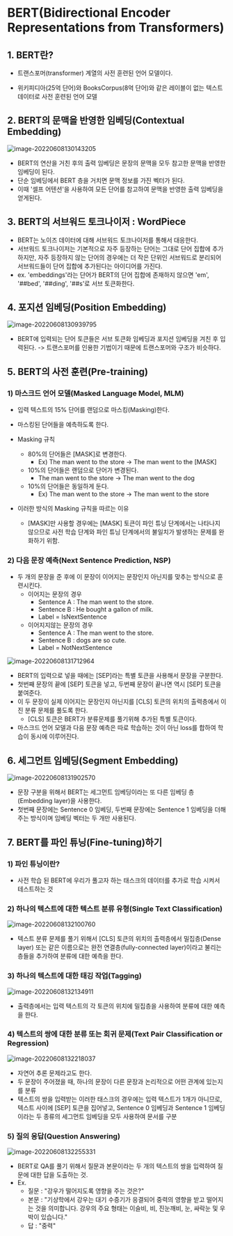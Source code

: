 # BERT(Bidirectional Encoder Representations from Transformers)



## 1. BERT란?

- 트랜스포머(transformer) 계열의 사전 훈련된 언어 모델이다.

- 위키피디아(25억 단어)와 BooksCorpus(8억 단어)와 같은 레이블이 없는 텍스트 데이터로 사전 훈련된 언어 모델



## 2. BERT의 문맥을 반영한 임베딩(Contextual Embedding)

![image-20220608130143205](Bert.assets/image-20220608130143205.png)

- BERT의 연산을 거친 후의 출력 임베딩은 문장의 문맥을 모두 참고한 문맥을 반영한 임베딩이 된다.
- 단순 임베딩에서 BERT 층을 거치면 문맥 정보를 가진 벡터가 된다.
- 이때 '셀프 어텐션'을 사용하여 모든 단어를 참고하여 문맥을 반영한 출력 임베딩을 얻게된다.



## 3. **BERT의 서브워드 토크나이저 : WordPiece**

- BERT는 노이즈 데이터에 대해 서브워드 토크나이저를 통해서 대응한다.
- 서브워드 토크나이저는 기본적으로 자주 등장하는 단어는 그대로 단어 집합에 추가하지만, 자주 등장하지 않는 단어의 경우에는 더 작은 단위인 서브워드로 분리되어 서브워드들이 단어 집합에 추가된다는 아이디어를 가진다.
- ex. 'embeddings'라는 단어가 BERT의 단어 집합에 존재하지 않으면 'em', '##bed', '##ding', '##s'로 서브 토큰화한다.



## 4. **포지션 임베딩(Position Embedding)**



![image-20220608130939795](Bert.assets/image-20220608130939795.png)

- BERT에 입력되는 단어 토큰들은 서브 토큰화 임베딩과 포지션 임베딩을 겨친 후 입력된다. -> 트랜스포머를 인용한 기법이기 때문에 트랜스포머와 구조가 비슷하다.



## 5. **BERT의 사전 훈련(Pre-training)**



### 1) **마스크드 언어 모델(Masked Language Model, MLM)**

- 입력 텍스트의 15% 단어를 랜덤으로 마스킹(Masking)한다.
- 마스킹된 단어들을 예측하도록 한다.
- Masking 규칙
  - 80%의 단어들은 [MASK]로 변경한다.
    - Ex) The man went to the store → The man went to the [MASK]
  - 10%의 단어들은 랜덤으로 단어가 변경된다.
    - The man went to the store → The man went to the dog
  - 10%의 단어들은 동일하게 둔다.
    - Ex) The man went to the store → The man went to the store

- 이러한 방식의 Masking 규칙을 따르는 이유
  - [MASK]만 사용할 경우에는 [MASK] 토큰이 파인 튜닝 단계에서는 나타나지 않으므로 사전 학습 단계와 파인 튜닝 단계에서의 불일치가 발생하는 문제를 완화하기 위함.



### 2) **다음 문장 예측(Next Sentence Prediction, NSP)**

- 두 개의 문장을 준 후에 이 문장이 이어지는 문장인지 아닌지를 맞추는 방식으로 훈련시킨다.
  - 이어지는 문장의 경우
    - Sentence A : The man went to the store.
    - Sentence B : He bought a gallon of milk.
    - Label = IsNextSentence
  - 이어지지않는 문장의 경우
    - Sentence A : The man went to the store.
    - Sentence B : dogs are so cute.
    - Label = NotNextSentence

![image-20220608131712964](Bert.assets/image-20220608131712964.png)

- BERT의 입력으로 넣을 때에는 [SEP]라는 특별 토큰을 사용해서 문장을 구분한다.
- 첫번째 문장의 끝에 [SEP] 토큰을 넣고, 두번째 문장이 끝나면 역시 [SEP] 토큰을 붙여준다.
- 이 두 문장이 실제 이어지는 문장인지 아닌지를 [CLS] 토큰의 위치의 출력층에서 이진 분류 문제를 풀도록 한다.
  - [CLS] 토큰은 BERT가 분류문제를 풀기위해 추가된 특별 토큰이다.
- 마스크드 언어 모델과 다음 문장 예측은 따로 학습하는 것이 아닌 loss를 합하여 학습이 동시에 이루어진다.



## 6. **세그먼트 임베딩(Segment Embedding)**

![image-20220608131902570](Bert.assets/image-20220608131902570.png)

- 문장 구분을 위해서 BERT는 세그먼트 임베딩이라는 또 다른 임베딩 층(Embedding layer)을 사용한다.
- 첫번째 문장에는 Sentence 0 임베딩, 두번째 문장에는 Sentence 1 임베딩을 더해주는 방식이며 임베딩 벡터는 두 개만 사용된다.



## 7. BERT를 파인 튜닝(Fine-tuning)하기



### 1) 파인 튜닝이란?

- 사전 학습 된 BERT에 우리가 풀고자 하는 태스크의 데이터를 추가로 학습 시켜서 테스트하는 것



### 2) 하나의 텍스트에 대한 텍스트 분류 유형(Single Text Classification)

![image-20220608132100760](Bert.assets/image-20220608132100760.png)

- 텍스트 분류 문제를 풀기 위해서 [CLS] 토큰의 위치의 출력층에서 밀집층(Dense layer) 또는 같은 이름으로는 완전 연결층(fully-connected layer)이라고 불리는 층들을 추가하여 분류에 대한 예측을 한다.



### 3) 하나의 텍스트에 대한 태깅 작업(Tagging)

![image-20220608132134911](Bert.assets/image-20220608132134911.png)

-  출력층에서는 입력 텍스트의 각 토큰의 위치에 밀집층을 사용하여 분류에 대한 예측을 한다.



### 4) 텍스트의 쌍에 대한 분류 또는 회귀 문제(Text Pair Classification or Regression)

![image-20220608132218037](Bert.assets/image-20220608132218037.png)

- 자연어 추론 문제라고도 한다.
- 두 문장이 주어졌을 때, 하나의 문장이 다른 문장과 논리적으로 어떤 관계에 있는지를 분류
- 텍스트의 쌍을 입력받는 이러한 태스크의 경우에는 입력 텍스트가 1개가 아니므로, 텍스트 사이에 [SEP] 토큰을 집어넣고, Sentence 0 임베딩과 Sentence 1 임베딩이라는 두 종류의 세그먼트 임베딩을 모두 사용하여 문서를 구분



### 5) 질의 응답(Question Answering)

![image-20220608132255331](Bert.assets/image-20220608132255331.png)

-  BERT로 QA를 풀기 위해서 질문과 본문이라는 두 개의 텍스트의 쌍을 입력하여 질문에 대한 답을 도출하는 것.
- Ex. 
  - 질문 : "강우가 떨어지도록 영향을 주는 것은?"
  - 본문 :  "기상학에서 강우는 대기 수증기가 응결되어 중력의 영향을 받고 떨어지는 것을 의미합니다. 강우의 주요 형태는 이슬비, 비, 진눈깨비, 눈, 싸락눈 및 우박이 있습니다."
  - 답 : "중력"